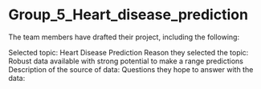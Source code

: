 # Group_5_Heart_disease_prediction

The team members have drafted their project, including the following:

Selected topic: Heart Disease Prediction 
Reason they selected the topic: Robust data available with strong potential to make a range predictions
Description of the source of data: 
Questions they hope to answer with the data: 
